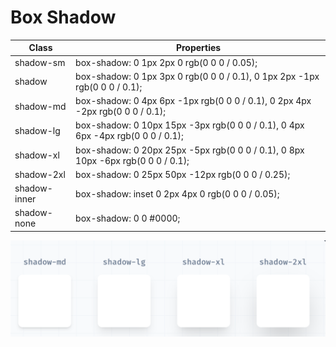# Box Shadow

| Class        | Properties                                                                       |
| ------------ | -------------------------------------------------------------------------------- |
| shadow-sm    | box-shadow: 0 1px 2px 0 rgb(0 0 0 / 0.05);                                       |
| shadow       | box-shadow: 0 1px 3px 0 rgb(0 0 0 / 0.1), 0 1px 2px -1px rgb(0 0 0 / 0.1);       |
| shadow-md    | box-shadow: 0 4px 6px -1px rgb(0 0 0 / 0.1), 0 2px 4px -2px rgb(0 0 0 / 0.1);    |
| shadow-lg    | box-shadow: 0 10px 15px -3px rgb(0 0 0 / 0.1), 0 4px 6px -4px rgb(0 0 0 / 0.1);  |
| shadow-xl    | box-shadow: 0 20px 25px -5px rgb(0 0 0 / 0.1), 0 8px 10px -6px rgb(0 0 0 / 0.1); |
| shadow-2xl   | box-shadow: 0 25px 50px -12px rgb(0 0 0 / 0.25);                                 |
| shadow-inner | box-shadow: inset 0 2px 4px 0 rgb(0 0 0 / 0.05);                                 |
| shadow-none  | box-shadow: 0 0 #0000;                                                           |

![An image](../images/common/shadow-1-1.png)